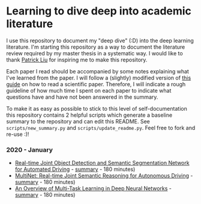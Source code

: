 # Learning to dive deep into academic literature

I use this repository to document my "deep dive" (:D) into the deep learning
literature.
I'm starting this repository as a way to document the literature review required
by my master thesis in a systematic way.
I would like to thank
[Patrick Liu](https://github.com/patrick-llgc/Learning-Deep-Learning) for
inspiring  me to make this repository.

Each paper I read should be accompanied by some notes explaining what I've
learned from the paper.
I will follow a (slightly) modified version of
[this guide](https://be.mit.edu/sites/default/files/documents/HowToReadAScientificPaper.pdf)
on how to read a scientific paper. Therefore, I will indicate a rough guideline
of how much time I spent on each paper to indicate what questions have and have
not been answered in the summary.

To make it as easy as possible to stick to this level of self-documentation
this repository contains 2 helpful scripts which generate a baseline summary
to the repository and can edit this README. See `scripts/new_summary.py` and `scripts/update_readme.py`.
Feel free to fork and re-use :)!


<!---[Title of paper](link to pdf) - [summary/notes](link to markdown) - time spent-->
<!---REST_OF_FILE_IS_AUTO_GENERATED-->
### 2020 - January
 * [Real-time Joint Object Detection and Semantic Segmentation Network for Automated Driving](https://arxiv.org/abs/1901.03912) - [summary](summaries/joint_2dobj_semseg_network.md) - 180 minutes)  
 * [MultiNet: Real-time Joint Semantic Reasoning for Autonomous Driving](https://arxiv.org/abs/1612.07695) - [summary](summaries/multinet_joint_semseg.md) - 180 minutes)  
 * [An Overview of Multi-Task Learning in Deep Neural Networks](https://arxiv.org/abs/1706.05098) - [summary](summaries/overview_multitask_dnn.md) - 180 minutes)  
